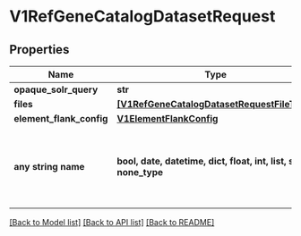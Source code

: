# V1RefGeneCatalogDatasetRequest


## Properties
Name | Type | Description | Notes
------------ | ------------- | ------------- | -------------
**opaque_solr_query** | **str** |  | [optional] 
**files** | [**[V1RefGeneCatalogDatasetRequestFileType]**](V1RefGeneCatalogDatasetRequestFileType.md) |  | [optional] 
**element_flank_config** | [**V1ElementFlankConfig**](V1ElementFlankConfig.md) |  | [optional] 
**any string name** | **bool, date, datetime, dict, float, int, list, str, none_type** | any string name can be used but the value must be the correct type | [optional]

[[Back to Model list]](../README.md#documentation-for-models) [[Back to API list]](../README.md#documentation-for-api-endpoints) [[Back to README]](../README.md)


